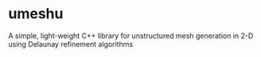 umeshu
======

A simple, light-weight C++ library for unstructured mesh generation in 2-D using Delaunay refinement algorithms